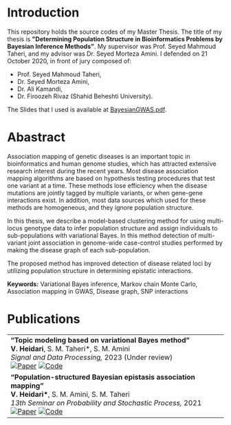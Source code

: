 
# Introduction

This repository holds the source codes of my Master Thesis. The title of my
thesis is __"Determining Population Structure in Bioinformatics Problems by
Bayesian Inference Methods"__. My supervisor was Prof. Seyed Mahmoud Taheri, and
my advisor was Dr. Seyed Morteza Amini. I defended on 21 October 2020, in front
of jury composed of:

* Prof. Seyed Mahmoud Taheri,
* Dr. Seyed Morteza Amini,
* Dr. Ali Kamandi,
* Dr. Firoozeh Rivaz (Shahid Beheshti University).


The Slides that I used is available at
[BayesianGWAS.pdf](Docs/Slides/BayesianGWAS.pdf?raw=true).



# Abastract

Association mapping of genetic diseases is an important topic in bioinformatics
and human genome studies, which has attracted extensive research interest
during the recent years. Most disease association mapping algorithms are based
on hypothesis testing procedures that test one variant at a time. These methods
lose efficiency when the disease mutations are jointly tagged by multiple
variants, or when gene-gene interactions exist. In addition, most data sources
which used for these methods are homogeneous, and they ignore population
structure.


In this thesis, we describe a model-based clustering method for using
multi-locus genotype data to infer population structure and assign individuals
to sub-populations with variational Bayes. In this method detection of
multi-variant joint association in genome-wide case-control studies performed
by making the disease graph of each sub-population.


The proposed method has improved detection of disease related loci by
utilizing population structure in determining epistatic interactions.


__Keywords:__ Variational Bayes inference, Markov chain Monte Carlo,
Association mapping in GWAS, Disease graph, SNP interactions



# Publications

<table>
<tr>
<td>
<strong>&ldquo;Topic modeling based on variational Bayes method&rdquo;</strong><br>
<strong>V. Heidari</strong>, S. M. Taheri&ast;, S. M. Amini<br>
<i>Signal and Data Processing,</i> 2023 (Under review)<br>
<a href="http://jsdp.rcisp.ac.ir/article-1-1228-en.html"><img alt="Paper" src="https://github.com/VahidHeidari/UTMasterThesis_BayesianGWAS/Images/PaperGray.png?raw=true"></a>
<a href="https://github.com/VahidHeidari/TopicModeling"><img alt="Code" src="https://github.com/VahidHeidari/UTMasterThesis_BayesianGWAS/CodeGray.png?raw=true"></a>
</td>
</tr>
<tr>
<td>
<strong>&ldquo;Population-structured Bayesian epistasis association mapping&rdquo;</strong><br>
<strong>V. Heidari&ast;</strong>, S. M. Amini, S. M. Taheri<br>
<i>13th Seminar on Probability and Stochastic Process,</i> 2021<br>
<a href="https://spsp13.hsu.ac.ir/files/site1/files/Proceeding-En.pdf#page=99"><img alt="Paper" src="https://github.com/VahidHeidari/UTMasterThesis_BayesianGWAS/Images/PaperGray.png?raw=true"></a>
<a href="https://github.com/VahidHeidari/StrBEAM"><img alt="Code" src="https://github.com/VahidHeidari/UTMasterThesis_BayesianGWAS/CodeGray.png?raw=true"></a>
</td>
</tr>
</table>

